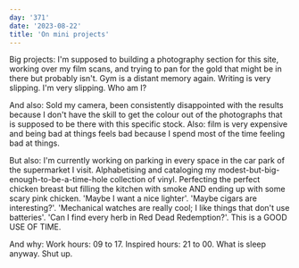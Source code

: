 ```yaml
---
day: '371'
date: '2023-08-22'
title: 'On mini projects'
---
```


Big projects: I'm supposed to building a photography section for this site, working over my film scans, and trying to pan for the gold that might be in there but probably isn't. Gym is a distant memory again. Writing is very slipping. I'm very slipping. Who am I?

And also: Sold my camera, been consistently disappointed with the results because I don't have the skill to get the colour out of the photographs that is supposed to be there with this specific stock. Also: film is very expensive and being bad at things feels bad because I spend most of the time feeling bad at things.

But also: I'm currently working on parking in every space in the car park of the supermarket I visit. Alphabetising and cataloging my modest-but-big-enough-to-be-a-time-hole collection of vinyl. Perfecting the perfect chicken breast but filling the kitchen with smoke AND ending up with some scary pink chicken. 'Maybe I want a nice lighter'. 'Maybe cigars are interesting?'. 'Mechanical watches are really cool; I like things that don't use batteries'. 'Can I find every herb in Red Dead Redemption?'. This is a GOOD USE OF TIME.

And why: Work hours: 09 to 17. Inspired hours: 21 to 00. What is sleep anyway. Shut up.
